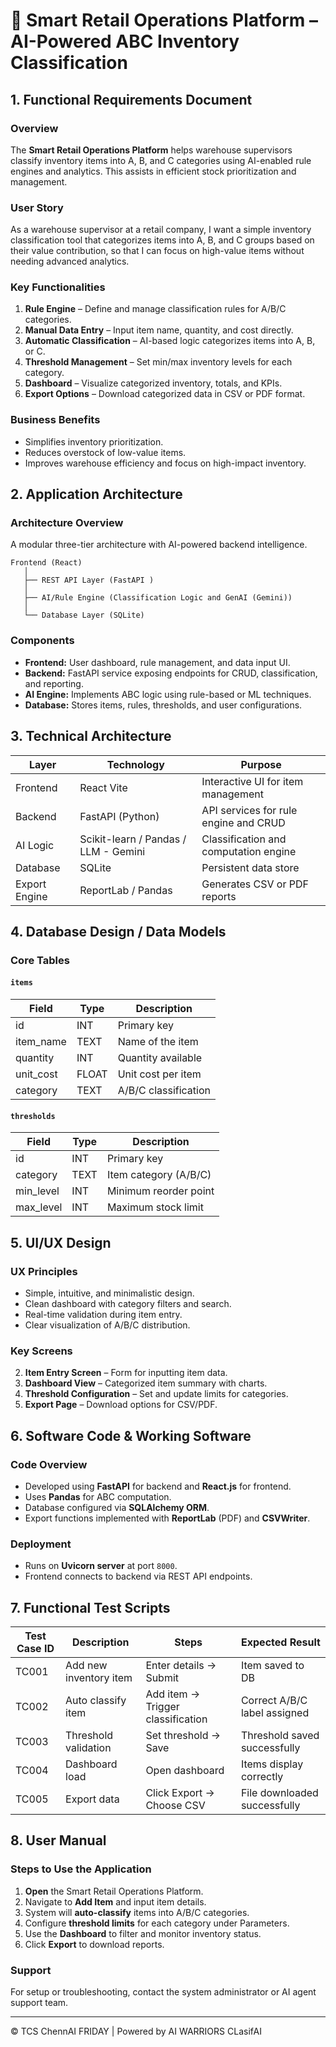 
# 🧠 Smart Retail Operations Platform – AI-Powered ABC Inventory Classification

## 1. Functional Requirements Document

### Overview
The **Smart Retail Operations Platform** helps warehouse supervisors classify inventory items into A, B, and C categories using AI-enabled rule engines and analytics. This assists in efficient stock prioritization and management.

### User Story
As a warehouse supervisor at a retail company, I want a simple inventory classification tool that categorizes items into A, B, and C groups based on their value contribution, so that I can focus on high-value items without needing advanced analytics.

### Key Functionalities
1. **Rule Engine** – Define and manage classification rules for A/B/C categories.  
2. **Manual Data Entry** – Input item name, quantity, and cost directly.  
3. **Automatic Classification** – AI-based logic categorizes items into A, B, or C.  
4. **Threshold Management** – Set min/max inventory levels for each category.  
5. **Dashboard** – Visualize categorized inventory, totals, and KPIs.  
6. **Export Options** – Download categorized data in CSV or PDF format.

### Business Benefits
- Simplifies inventory prioritization.  
- Reduces overstock of low-value items.  
- Improves warehouse efficiency and focus on high-impact inventory.  


## 2. Application Architecture

### Architecture Overview
A modular three-tier architecture with AI-powered backend intelligence.

```
Frontend (React)
   │
   ├── REST API Layer (FastAPI )
   │
   ├── AI/Rule Engine (Classification Logic and GenAI (Gemini))
   │
   └── Database Layer (SQLite)
```

### Components
- **Frontend:** User dashboard, rule management, and data input UI.  
- **Backend:** FastAPI service exposing endpoints for CRUD, classification, and reporting.  
- **AI Engine:** Implements ABC logic using rule-based or ML techniques.  
- **Database:** Stores items, rules, thresholds, and user configurations.


## 3. Technical Architecture

| Layer | Technology | Purpose |
|-------|-------------|----------|
| Frontend | React Vite | Interactive UI for item management |
| Backend | FastAPI (Python) | API services for rule engine and CRUD |
| AI Logic | Scikit-learn / Pandas / LLM - Gemini | Classification and computation engine |
| Database | SQLite | Persistent data store |
| Export Engine | ReportLab / Pandas | Generates CSV or PDF reports |

## 4. Database Design / Data Models

### Core Tables
#### `items`
| Field | Type | Description |
|--------|------|-------------|
| id | INT | Primary key |
| item_name | TEXT | Name of the item |
| quantity | INT | Quantity available |
| unit_cost | FLOAT | Unit cost per item |
| category | TEXT | A/B/C classification |

#### `thresholds`
| Field | Type | Description |
|--------|------|-------------|
| id | INT | Primary key |
| category | TEXT | Item category (A/B/C) |
| min_level | INT | Minimum reorder point |
| max_level | INT | Maximum stock limit |


## 5. UI/UX Design

### UX Principles
- Simple, intuitive, and minimalistic design.  
- Clean dashboard with category filters and search.  
- Real-time validation during item entry.  
- Clear visualization of A/B/C distribution.

### Key Screens
2. **Item Entry Screen** – Form for inputting item data.  
3. **Dashboard View** – Categorized item summary with charts.  
4. **Threshold Configuration** – Set and update limits for categories.  
5. **Export Page** – Download options for CSV/PDF.


## 6. Software Code & Working Software

### Code Overview
- Developed using **FastAPI** for backend and **React.js** for frontend.  
- Uses **Pandas** for ABC computation.  
- Database configured via **SQLAlchemy ORM**.  
- Export functions implemented with **ReportLab** (PDF) and **CSVWriter**.

### Deployment
- Runs on **Uvicorn server** at port `8000`.  
- Frontend connects to backend via REST API endpoints.  


## 7. Functional Test Scripts

| Test Case ID | Description | Steps | Expected Result |
|---------------|-------------|--------|------------------|
| TC001 | Add new inventory item | Enter details → Submit | Item saved to DB |
| TC002 | Auto classify item | Add item → Trigger classification | Correct A/B/C label assigned |
| TC003 | Threshold validation | Set threshold → Save | Threshold saved successfully |
| TC004 | Dashboard load | Open dashboard | Items display correctly |
| TC005 | Export data | Click Export → Choose CSV | File downloaded successfully |


## 8. User Manual

### Steps to Use the Application
1. **Open** the Smart Retail Operations Platform.  
2. Navigate to **Add Item** and input item details.  
3. System will **auto-classify** items into A/B/C categories.  
4. Configure **threshold limits** for each category under Parameters.  
5. Use the **Dashboard** to filter and monitor inventory status.  
6. Click **Export** to download reports.  

### Support
For setup or troubleshooting, contact the system administrator or AI agent support team.

---

© TCS ChennAI FRIDAY | Powered by AI WARRIORS CLasifAI
